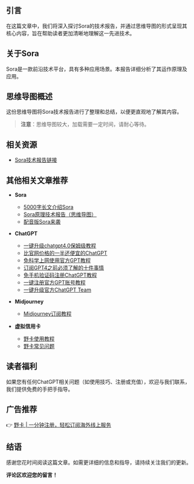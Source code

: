 ## 引言

在这篇文章中，我们将深入探讨Sora的技术报告，并通过思维导图的形式呈现其核心内容，旨在帮助读者更加清晰地理解这一先进技术。

## 关于Sora

Sora是一款前沿技术平台，具有多种应用场景。本报告详细分析了其运作原理及应用。

## 思维导图概述

这份思维导图将Sora技术报告进行了整理和总结，以便更直观地了解其内容。

> **注意**：思维导图较大，加载需要一定时间，请耐心等待。

## 相关资源

- [Sora技术报告链接](https://openai.com/research/video-generation-models-as-world-simulators)

## 其他相关文章推荐

- **Sora**
  - [5000字长文介绍Sora](http://puputeju.com/sora-wiki-2024-2-20/)
  - [Sora原理技术报告（思维导图）](http://puputeju.com/sora-technical-report-mindmap/)
  - [配音版Sora来袭](http://puputeju.com/sora-with-elevenlabs-audio/)
  
- **ChatGPT**
  - [一键升级chatgpt4.0保姆级教程](https://puputeju.com/bewildcard-upgrade-chatgpt4/)
  - [比官网价格的一半还便宜的ChatGPT](https://puputeju.com/ChatGPT-mirror/)
  - [免科学上网使用官方GPT教程](https://puputeju.com/connect-chatgpt-without-proxy/)
  - [订阅GPT4之前必须了解的十件事情](https://puputeju.com/things-must-know-about-chatgpt/)
  - [免手机验证码注册ChatGPT教程](https://puputeju.com/how_to_register_chatgpt_without_phone/)
  - [一键注册官方GPT账号教程](https://puputeju.com/one-click-register-chatgpt/)
  - [一键升级官方ChatGPT Team](https://puputeju.com/one-click-register-chatgpt/)

- **Midjourney**
  - [Midjourney订阅教程](https://puputeju.com/how_to_subscribe_midjourney/)

- **虚拟信用卡**
  - [野卡使用教程](https://puputeju.com/how-to-use-bewildcard/)
  - [野卡常见问题](https://puputeju.com/common-problem-about-wildcard/)

## 读者福利

如果您有任何ChatGPT相关问题（如使用技巧、注册或充值），欢迎与我们联系，我们提供免费的手把手指导。

## 广告推荐

👉 [野卡 | 一分钟注册，轻松订阅海外线上服务](https://bit.ly/bewildcard)

## 结语

感谢您花时间阅读这篇文章。如需更详细的信息和指导，请持续关注我们的更新。

**评论区欢迎您的留言！**